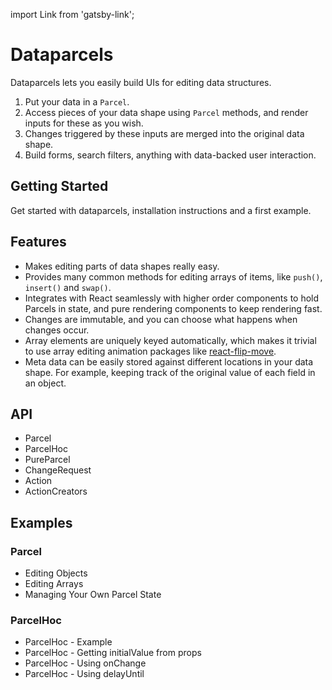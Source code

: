 import Link from 'gatsby-link';

# Dataparcels

Dataparcels lets you easily build UIs for editing data structures.

1. Put your data in a `Parcel`.
2. Access pieces of your data shape using `Parcel` methods, and render inputs for these as you wish.
3. Changes triggered by these inputs are merged into the original data shape.
4. Build forms, search filters, anything with data-backed user interaction.

## Getting Started

<Link to="/getting-started">Get started with dataparcels</Link>, installation instructions and a first example.

## Features

- Makes editing parts of data shapes <Link to="/examples/editing-objects">really easy</Link>.
- Provides many common methods for <Link to="/examples/editing-arrays">editing arrays of items</Link>, like `push()`, `insert()` and `swap()`.
- Integrates with React seamlessly with higher order components to hold Parcels in state, and pure rendering components to keep rendering fast.
- Changes are immutable, and you can choose what happens when changes occur.
- Array elements are uniquely keyed automatically, which makes it trivial to use array editing animation packages like <a target="_blank" href="https://github.com/joshwcomeau/react-flip-move">react-flip-move</a>.
- Meta data can be easily stored against different locations in your data shape. For example, keeping track of the original value of each field in an object.

## API

* <Link to="/api/Parcel">Parcel</Link>
* <Link to="/api/ParcelHoc">ParcelHoc</Link>
* <Link to="/api/PureParcel">PureParcel</Link>
* <Link to="/api/ChangeRequest">ChangeRequest</Link>
* <Link to="/api/Action">Action</Link>
* <Link to="/api/ActionCreators">ActionCreators</Link>

## Examples

### Parcel

* <Link to="/examples/editing-objects">Editing Objects</Link>
* <Link to="/examples/editing-arrays">Editing Arrays</Link>
* <Link to="/examples/managing-your-own-parcel-state">Managing Your Own Parcel State</Link>

### ParcelHoc

* <Link to="/examples/parcelhoc-example">ParcelHoc - Example</Link>
* <Link to="/examples/parcelhoc-initialvalue">ParcelHoc - Getting initialValue from props</Link>
* <Link to="/examples/parcelhoc-onchange">ParcelHoc - Using onChange</Link>
* <Link to="/examples/parcelhoc-delayuntil">ParcelHoc - Using delayUntil</Link>
